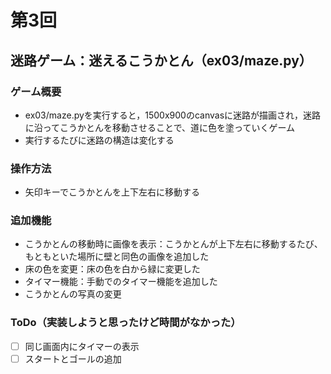 # 第3回
## 迷路ゲーム：迷えるこうかとん（ex03/maze.py）
### ゲーム概要
- ex03/maze.pyを実行すると，1500x900のcanvasに迷路が描画され，迷路に沿ってこうかとんを移動させることで、道に色を塗っていくゲーム
- 実行するたびに迷路の構造は変化する
### 操作方法
- 矢印キーでこうかとんを上下左右に移動する
### 追加機能
- こうかとんの移動時に画像を表示：こうかとんが上下左右に移動するたび、もともといた場所に壁と同色の画像を追加した
- 床の色を変更：床の色を白から緑に変更した
- タイマー機能：手動でのタイマー機能を追加した
- こうかとんの写真の変更
### ToDo（実装しようと思ったけど時間がなかった）
- [ ] 同じ画面内にタイマーの表示
- [ ] スタートとゴールの追加